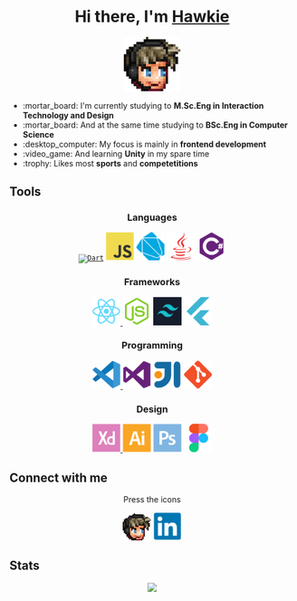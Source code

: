 <div align="center">
  
  <h1>Hi there, I'm <a href="https://hakanlindahl.com/">Hawkie</a></h1>
  
  <p></p>
  <a href="https://hakanlindahl.com/"><img width="100px" alt="Hawkie" src="emote.png" /></a>
  <p></p>
  
  <div align="left">
    <ul>
      <li>:mortar_board: I'm currently studying to <b>M.Sc.Eng in Interaction Technology and Design</b></li>
      <li>:mortar_board: And at the same time studying to <b>BSc.Eng in Computer Science</b></li>
      <li>:desktop_computer: My focus is mainly in <b>frontend development</b></li>
      <li>:video_game: And learning <b>Unity</b> in my spare time</li>
      <li>:trophy: Likes most <b>sports</b> and <b>competetitions</b></li>
    </ul>
  </div>
  
</div>
  
## Tools

<!--##### Languages

<table>
  <tbody>
    <tr>  
      <td><code><img width="50px" alt="Javscript" src="images/javascript-original.svg"/></code></td>
      <td><code><img width="50px" alt="Dart" src="images/dart-plain.svg"/></code></td>
      <td><code><img width="50px" alt="Java" src="images/java-plain.svg"/></code></td>
      <td><code><img width="50px" alt="C#" src="images/csharp-plain.svg"/></code></td>
    </tr>
  </tbody>
</table>

###### Frameworks

<table>
  <tbody>
    <tr>
      <td><code><img width="50px" alt="React" src="images/react-original.svg"/></code></td>
      <td><code><img width="50px" alt="node.js" src="images/nodejs-original.svg"/></code></td>
      <td><code><img width="50px" alt="Bootstrap" src="images/bootstrap-plain.svg"/></code></td>
      <td><code><img width="50px" alt="Flutter" src="images/flutter-plain.svg"/></code></td>
    </tr>
  </tbody>
</table>

###### Programming

<table>
  <tbody>
    <tr>
      <td><code><img width="50px" alt="Visual Studio Code" src="images/vscode-original.svg"/></code></td>
      <td><code><img width="50px" alt="Visual Studio" src="images/visualstudio-plain.svg"/></code></td>
      <td><code><img width="50px" alt="IntelliJ" src="images/intellij-original.svg"/></code></td>
      <td><code><img width="50px" alt="Git" src="images/git-plain.svg"/></code></td>
    </tr>
  </tbody>
</table>

###### Design

<table>
  <tbody>
    <tr>
      <td> <code><img width="50px" alt="AdobeXD" src="images/xd-plain.svg"/></code></td>
      <td> <code><img width="50px" alt="Illustrator" src="images/illustrator-plain.svg"/></code></td>
      <td><code><img width="50px" alt="Photoshop" src="images/photoshop-plain.svg"/></code></td>
      <td> <code><img  width="50px" alt="Figma" src="images/figma-original.svg"/></code> </td>
  </tbody>
</table>-->

<div align="center">
  <h3>Languages</h3>
  <a href="https://dart.dev/"> <code><img width="50px" alt="Dart" src="https://cdn.jsdelivr.net/gh/devicons/devicon/icons/typescript/typescript-original.svg"/></code></a>
  <a href="https://dart.dev/"> <code><img width="50px" alt="Dart" src="images/javascript-original.svg"/></code></a>
  <a href="https://dart.dev/"> <code><img width="50px" alt="Dart" src="images/dart-plain.svg"/></code></a>
  <a href="https://www.java.com/sv/"><code><img width="50px" alt="Java" src="images/java-plain.svg"/></code></a>
  <a href="https://docs.microsoft.com/en-us/dotnet/csharp/"><code><img width="50px" alt="C#" src="images/csharp-plain.svg"/></code></a>
</div>

<div align="center">
  <h3>Frameworks</h3>
  <a href="https://reactjs.org/" target="_blank" rel="noopener noreferrer">
     <code><img width="50px" alt="React" src="images/react-original.svg"/></code>
  </a>
  <a href="https://nodejs.org/en/"><code><img width="50px" alt="node.js" src="images/nodejs-original.svg"/></code></a>
  <a href="https://tailwindcss.com/"><code><img width="50px" alt="Tailwind" src="images/tailwind-plain.png"/></code></a>
  <a href="https://flutter.dev/"><code><img width="50px" alt="Flutter" src="images/flutter-plain.svg"/></code></a>
</div>

<div align="center">
  <h3>Programming</h3>
  <a href="https://code.visualstudio.com/" target="_blank" rel="noopener noreferrer">
     <code><img width="50px" alt="Visual Studio Code" src="images/vscode-original.svg"/></code>
  </a>
  <a href="https://visualstudio.microsoft.com/"><code><img width="50px" alt="Visual Studio" src="images/visualstudio-plain.svg"/></code></a>
  <a href="https://www.jetbrains.com/idea/"><code><img width="50px" alt="IntelliJ" src="images/intellij-original.svg"/></code></a>
  <a href="https://git-scm.com/"><code><img width="50px" alt="Git" src="images/git-plain.svg"/></code></a>
</div>


<div align="center">
  <h3>Design</h3>
  <a href="https://www.adobe.com/se/products/xd.html" target="_blank" rel="noopener noreferrer">
     <code><img width="50px" alt="AdobeXD" src="images/xd-plain.svg"/></code>
  </a>
  <a href="https://www.adobe.com/se/products/illustrator.html"><code><img width="50px" alt="Illustrator" src="images/illustrator-plain.svg"/></code></a>
  <a href="https://www.adobe.com/se/products/photoshop.html"><code><img width="50px" alt="Photoshop" src="images/photoshop-plain.svg"/></code></a>
  <a href="https://www.figma.com/"><code><img  width="50px" alt="Figma" src="images/figma-original.svg"/></code></a>
</div>

## Connect with me

<div align="center">
  <p>Press the icons</p>

  <a href="https://hakanlindahl.com/"><img width="50px" alt="Hawkie" src="emote.png" /></a>
  <a href="https://www.linkedin.com/in/h%C3%A5kan-lindahl-3a0427153/"><img width="50px" alt="LinkedIn" src="images/linkedin-original.svg"/></a>
</div>

## Stats

<p align="center">
  <img src="https://github-readme-stats.vercel.app/api?username=hawkieone&show_icons=true&theme=dracula&hide=stars,issues">
</p>


[website]: https://hawkie.me
[linkedin]: https://www.linkedin.com/in/h%C3%A5kan-lindahl-3a0427153/
